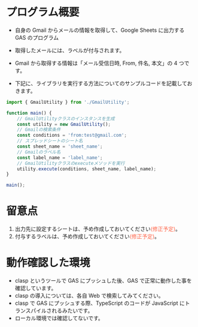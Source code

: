 # プログラム概要
- 自身の Gmail からメールの情報を取得して、Google Sheets に出力する GAS のプログラム
- 取得したメールには、ラベルが付与されます。
- Gmail から取得する情報は「メール受信日時, From, 件名, 本文」の 4 つです。

- 下記に、ライブラリを実行する方法についてのサンプルコードを記載しておきます。

```TypeScript
import { GmailUtility } from './GmailUtility';

function main() {
    // GmailUtilityクラスのインスタンスを生成
    const utility = new GmailUtility();
    // Gmailの検索条件
    const conditions = 'from:test@gmail.com';
    // スプレッドシートのシート名
    const sheet_name = 'sheet_name';
    // Gmailのラベル名
    const label_name = 'label_name';
    // GmailUtilityクラスのexecuteメソッドを実行
    utility.execute(conditions, sheet_name, label_name);
}

main();
```

# 留意点
1. 出力先に設定するシートは、予め作成しておいてください<span style="color: #ff6347;">(修正予定)</span>。
2. 付与するラベルは、予め作成しておいてください<span style="color: #ff6347;">(修正予定)</span>。

# 動作確認した環境
- clasp というツールで GAS にプッシュした後、GAS で正常に動作した事を確認しています。
- clasp の導入については、各自 Web で検索してみてください。
- clasp で GAS にプッシュする際、TypeScript のコードが JavaScript にトランスパイルされるみたいです。
- ローカル環境では確認してないです。